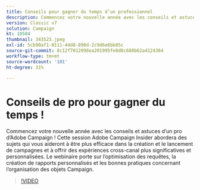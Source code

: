 ```yaml
---
title: Conseils pour gagner du temps d’un professionnel
description: Commencez votre nouvelle année avec les conseils et astuces d’un pro d’Adobe Campaign ! Cette session Adobe Campaign Insider abordera des sujets qui vous aideront à être plus efficace (les descriptions doivent comporter entre 60 et 160 caractères).
version: Classic v7
solution: Campaign
kt: 10504
thumbnail: 343523.jpeg
exl-id: 5cb90af1-0111-44d8-898d-2c9d6e6bb85c
source-git-commit: 8c12f7012098ea201995fe0d8c680b62a4124364
workflow-type: tm+mt
source-wordcount: '101'
ht-degree: 31%

---
```


# Conseils de pro pour gagner du temps !

Commencez votre nouvelle année avec les conseils et astuces d’un pro d’Adobe Campaign ! Cette session Adobe Campaign Insider abordera des sujets qui vous aideront à être plus efficace dans la création et le lancement de campagnes et à offrir des expériences cross-canal plus significatives et personnalisées. Le webinaire porte sur l’optimisation des requêtes, la création de rapports personnalisés et les bonnes pratiques concernant l’organisation des objets Campaign.

>[!VIDEO](https://video.tv.adobe.com/v/343523/?quality=12&learn=on)
